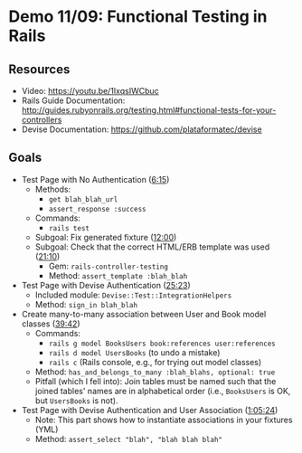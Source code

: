 
# Demo 11/09: Functional Testing in Rails

## Resources
* Video: https://youtu.be/1IxqsIWCbuc
* Rails Guide Documentation: http://guides.rubyonrails.org/testing.html#functional-tests-for-your-controllers
* Devise Documentation: https://github.com/plataformatec/devise
 
## Goals
* Test Page with No Authentication ([6:15](https://youtu.be/1IxqsIWCbuc?t=6m15s))
  - Methods:
    + `get blah_blah_url`
    + `assert_response :success`
  - Commands:
    + `rails test`
  - Subgoal: Fix generated fixture ([12:00](https://youtu.be/1IxqsIWCbuc?t=12m00s))
  - Subgoal: Check that the correct HTML/ERB template was used ([21:10](https://youtu.be/1IxqsIWCbuc?t=21m10s))
    + Gem: `rails-controller-testing`
    + Method: `assert_template :blah_blah`
* Test Page with Devise Authentication ([25:23](https://youtu.be/1IxqsIWCbuc?t=25m23s))
  - Included module: `Devise::Test::IntegrationHelpers`
  - Method: `sign_in blah_blah`
* Create many-to-many association between User and Book model classes ([39:42](https://youtu.be/1IxqsIWCbuc?t=39m42s))
  - Commands:
    + `rails g model BooksUsers book:references user:references`
    + `rails d model UsersBooks` (to undo a mistake)
    + `rails c` (Rails console, e.g., for trying out model classes)
  - Method: `has_and_belongs_to_many :blah_blahs, optional: true`
  - Pitfall (which I fell into): Join tables must be named such that the joined tables' names are in alphabetical order (i.e., `BooksUsers` is OK, but `UsersBooks` is not).
* Test Page with Devise Authentication and User Association ([1:05:24](https://youtu.be/1IxqsIWCbuc?t=1h5m24s))
  - Note: This part shows how to instantiate associations in your fixtures (YML)
  - Method: `assert_select "blah", "blah blah blah"`
